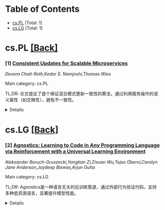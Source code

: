 <div id=toc></div>

# Table of Contents

- [cs.PL](#cs.PL) [Total: 1]
- [cs.LG](#cs.LG) [Total: 1]


<div id='cs.PL'></div>

# cs.PL [[Back]](#toc)

### [1] [Consistent Updates for Scalable Microservices](https://arxiv.org/abs/2508.04829)
*Devora Chait-Roth,Kedar S. Namjoshi,Thomas Wies*

Main category: cs.PL

TL;DR: 论文提出了首个保证混合模式更新一致性的算法，通过利用服务操作的语义属性（如交换性），避免不一致性。


<details>
  <summary>Details</summary>
Motivation: 在线服务需要在不中断服务的情况下进行功能更新，但混合模式操作可能导致不一致性，现有方法效率低或风险高。

Method: 提出基于服务操作语义属性的算法，并证明语义感知是避免不一致性的必要条件。

Result: 开发了理论框架和算法，确保更新对客户端表现为原子性，避免不一致行为。

Conclusion: 语义感知是解决混合模式更新一致性的关键，新算法为在线服务更新提供了高效且安全的解决方案。

Abstract: Online services are commonly implemented with a scalable microservice
architecture, where isomorphic worker processes service client requests,
recording persistent state in a backend data store. To maintain service, any
modifications to the service functionality must be made on the fly -- i.e., as
the service continues to process client requests -- but doing so is
challenging. The central difficulty is that of avoiding potential
inconsistencies caused by ''mixed mode'' operation, where workers of current
and new versions are concurrently active and interact via the data store. Some
update methods avoid mixed mode altogether, but only at the cost of substantial
inefficiency -- by doubling resources (memory and compute), or by halving
throughput. The alternative is a so-called ''rolling'' update, which is
uncontrolled and runs the risk of serious service failures arising from
inconsistent mixed-mode behavior.
  In this paper, we present the first algorithms that guarantee consistency for
mixed mode updates. The algorithms rely on semantic properties of service
actions, such as commutativity. We show that semantic awareness is required, by
proving that any semantically oblivious, mixed-mode update method cannot avoid
inconsistencies. Ideally, it should appear to every client that a service
update takes effect atomically; this ensures that a client is not exposed to
inconsistent mixed-mode behavior. We introduce a framework that formalizes this
intuition and develop foundational theory for reasoning about the consistency
of mixed-mode updates, applying that theory to derive the new algorithms and
establish their correctness.

</details>


<div id='cs.LG'></div>

# cs.LG [[Back]](#toc)

### [2] [Agnostics: Learning to Code in Any Programming Language via Reinforcement with a Universal Learning Environment](https://arxiv.org/abs/2508.04865)
*Aleksander Boruch-Gruszecki,Yangtian Zi,Zixuan Wu,Tejas Oberoi,Carolyn Jane Anderson,Joydeep Biswas,Arjun Guha*

Main category: cs.LG

TL;DR: Agnostics是一种语言无关的后训练管道，通过外部行为验证代码，支持多种低资源语言，显著提升模型性能。


<details>
  <summary>Details</summary>
Motivation: 解决低资源编程语言在LLMs中训练和验证的瓶颈问题，减少每种语言所需的工程工作。

Method: 1. 将单元测试数据集转换为I/O格式；2. 提供配置以编译和运行目标语言；3. 在稳健环境中使用RLVR进行强化学习。

Result: 在5种低资源语言中，Agnostics显著提升模型性能，达到或超越更大规模模型的水平，并创下新的SOTA结果。

Conclusion: Agnostics简化了多语言代码训练，提供开源数据集和工具，支持轻松扩展至新语言。

Abstract: Large language models (LLMs) already excel at writing code in high-resource
languages such as Python and JavaScript, yet stumble on low-resource languages
that remain essential to science and engineering. Besides the obvious shortage
of pre-training data, post-training itself is a bottleneck: every new language
seems to require new datasets, test harnesses, and reinforcement-learning (RL)
infrastructure.
  We introduce Agnostics, a language-agnostic post-training pipeline that
eliminates this per-language engineering. The key idea is to judge code solely
by its externally observable behavior, so a single verifier can test solutions
written in any language. Concretely, we (i) use an LLM to rewrite existing
unit-test datasets into an I/O format, (ii) supply a short configuration that
tells the verifier how to compile and run a target language, and (iii) apply
reinforcement learning with verifiable rewards (RLVR) in a robust code
execution environment.
  Applied to five low-resource languages--Lua, Julia, R, OCaml, and
Fortran--Agnostics (1) improves Qwen-3 4B to performance that rivals other
16B-70B open-weight models; (2) scales cleanly to larger and diverse model
families (Qwen-3 8B, DeepSeek Coder 6.7B Instruct, Phi 4 Mini); and (3) for
${\le} 16$B parameter models, sets new state-of-the-art pass@1 results on
MultiPL-E and a new multi-language version LiveCodeBench that we introduce.
  We will release the language-agnostic training datasets (Ag-MBPP-X,
Ag-Codeforces-X, Ag-LiveCodeBench-X), training code, and ready-to-use
configurations, making RL post-training in any programming language as simple
as editing a short YAML file.

</details>
